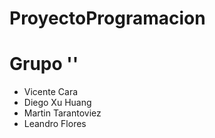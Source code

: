 # ProyectoProgramacion

# Grupo ''
- Vicente Cara
- Diego Xu Huang
- Martin Tarantoviez
- Leandro Flores